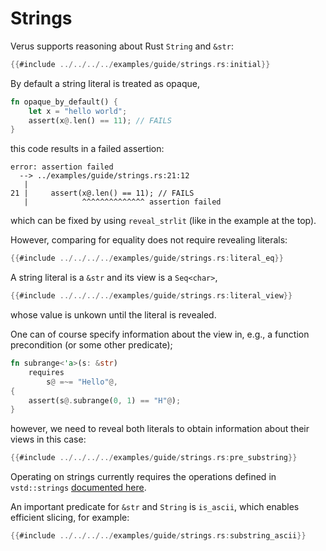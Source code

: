 # Strings

Verus supports reasoning about Rust `String` and `&str`:

```rust
{{#include ../../../../examples/guide/strings.rs:initial}}
```

By default a string literal is treated as opaque,

```rust
fn opaque_by_default() {
    let x = "hello world";
    assert(x@.len() == 11); // FAILS
}
```

this code results in a failed assertion:

```
error: assertion failed
  --> ../examples/guide/strings.rs:21:12
   |
21 |     assert(x@.len() == 11); // FAILS
   |            ^^^^^^^^^^^^^^ assertion failed
```

which can be fixed by using `reveal_strlit` (like in the
example at the top).

However, comparing for equality does not require revealing
literals:

```rust
{{#include ../../../../examples/guide/strings.rs:literal_eq}}
```

A string literal is a `&str` and its view is a `Seq<char>`,

```rust
{{#include ../../../../examples/guide/strings.rs:literal_view}}
```

whose value is unkown until the literal is revealed.

One can of course specify information about the view in, e.g., a function precondition (or some other predicate);

```rust
fn subrange<'a>(s: &str)
    requires
        s@ =~= "Hello"@,
{
    assert(s@.subrange(0, 1) == "H"@);
}
```

however, we need to reveal both literals to obtain information about their views in this case:

```rust
{{#include ../../../../examples/guide/strings.rs:pre_substring}}
```

Operating on strings currently requires the operations defined in `vstd::strings` [documented here](https://verus-lang.github.io/verus/verusdoc/vstd/string/index.html).

An important predicate for `&str` and `String` is `is_ascii`,
which enables efficient slicing, for example:


```rust
{{#include ../../../../examples/guide/strings.rs:substring_ascii}}

```